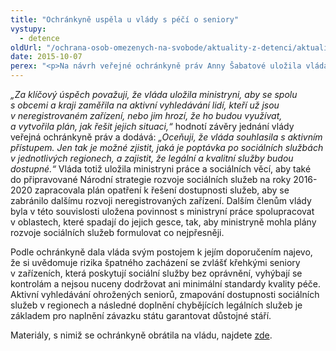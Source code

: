 ```yaml
---
title: "Ochránkyně uspěla u vlády s péčí o seniory"
vystupy:
  - detence
oldUrl: "/ochrana-osob-omezenych-na-svobode/aktuality-z-detenci/aktuality-z-detenci-2015/ochrankyne-uspela-u-vlady-s-peci-o-seniory-1/"
date: 2015-10-07
perex: "<p>Na návrh veřejné ochránkyně práv Anny Šabatové uložila vláda ministryni práce a sociálních věcí, aby podnikla kroky k zajištění dostupnosti sociálních služeb pro seniory a nemocné. Vláda také přijala celkové doporučení ochránkyně na systematické řešení problematiky neregistrovaných zařízení sociálních služeb tak, aby stát garantoval, že senioři nebudou vystavováni špatnému zacházení.</p>"
---
```


<!-- imported from the old website -->

<p><em>„Za klíčový úspěch považuji, že vláda uložila ministryni, aby se spolu s obcemi a kraji zaměřila na aktivní vyhledávání lidí, kteří už jsou v neregistrovaném zařízení, nebo jim hrozí, že ho budou využívat, a vytvořila plán, jak řešit jejich situaci,“</em> hodnotí závěry jednání vlády veřejná ochránkyně práv a dodává: <em>„Oceňuji, že vláda souhlasila s aktivním přístupem. Jen tak je možné zjistit, jaká je poptávka po sociálních službách v jednotlivých regionech, a zajistit, že legální a kvalitní služby budou dostupné.“</em> Vláda totiž uložila ministryni práce a sociálních věcí, aby také do připravované Národní strategie rozvoje sociálních služeb na roky 2016-2020 zapracovala plán opatření k řešení dostupnosti služeb, aby se zabránilo dalšímu rozvoji neregistrovaných zařízení. Dalším členům vlády byla v této souvislosti uložena povinnost s ministryní práce spolupracovat v oblastech, které spadají do jejich gesce, tak, aby ministryně mohla plány rozvoje sociálních služeb formulovat co nejpřesněji.</p><p>Podle ochránkyně dala vláda svým postojem k jejím doporučením najevo, že si uvědomuje rizika špatného zacházení se zvlášť křehkými seniory v zařízeních, která poskytují sociální služby bez oprávnění, vyhýbají se kontrolám a nejsou nuceny dodržovat ani minimální standardy kvality péče. Aktivní vyhledávání ohrožených seniorů, zmapování dostupnosti sociálních služeb v regionech a následné doplnění chybějících legálních služeb je základem pro naplnění závazku státu garantovat důstojné stáří.</p><p>Materiály, s nimiž se ochránkyně obrátila na vládu, najdete <a href="https://www.ochrance.cz/zvlastni-opravneni/vlada-cr/2015-neregistrovana-zarizeni/">zde</a>.</p>
